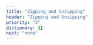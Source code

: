 ```yaml
---
title: "Zipping and Unzipping"
header: "Zipping and Unzipping"
priority: "2"
dictionary: {}
next: "none"
---
```

